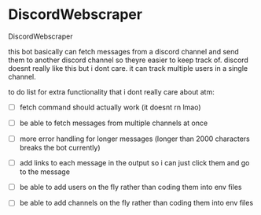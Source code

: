 # DiscordWebscraper
DiscordWebscraper

this bot basically can fetch messages from a discord channel and send them to another discord channel so theyre easier to keep track of. discord doesnt really like this but i dont care. it can track multiple users in a single channel.


to do list for extra functionality that i dont really care about atm:
- [ ] fetch command should actually work (it doesnt rn lmao)
- [ ] be able to fetch messages from multiple channels at once
- [ ] more error handling for longer messages (longer than 2000 characters breaks the bot currently)
- [ ] add links to each message in the output so i can just click them and go to the message
- [ ] be able to add users on the fly rather than coding them into env files
- [ ] be able to add channels on the fly rather than coding them into env files



